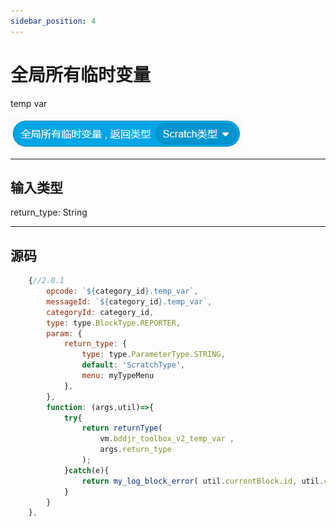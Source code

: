 ```yaml
---
sidebar_position: 4
---
```

# 全局所有临时变量

temp var

![img](img\temp_var\image.png)  


***
## 输入类型
return_type: String  


***
## 源码
```js title="/categorys/debug.js"
    {//2.0.1
        opcode: `${category_id}.temp_var`,
        messageId: `${category_id}.temp_var`,
        categoryId: category_id,
        type: type.BlockType.REPORTER,
        param: {
            return_type: {
                type: type.ParameterType.STRING,
                default: 'ScratchType',
                menu: myTypeMenu
            },
        },
        function: (args,util)=>{
            try{
                return returnType(
                    vm.bddjr_toolbox_v2_temp_var ,
                    args.return_type
                );
            }catch(e){
                return my_log_block_error( util.currentBlock.id, util.currentBlock.opcode, e )
            }
        }
    },
```
